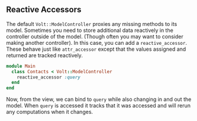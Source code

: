 ## Reactive Accessors

The default ```Volt::ModelController``` proxies any missing methods to its model.  Sometimes you need to store additional data reactively in the controller outside of the model.  (Though often you may want to consider making another controller).  In this case, you can add a ```reactive_accessor```.  These behave just like ```attr_accessor``` except that the values assigned and returned are tracked reactively.

```ruby
module Main
  class Contacts < Volt::ModelController
    reactive_accessor :query
  end
end
```

Now, from the view, we can bind to ```query``` while also changing in and out the model. When ```query``` is accessed it tracks that it was accessed and will rerun any computations when it changes.
